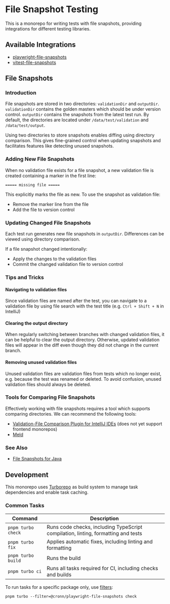 # File Snapshot Testing

This is a monorepo for writing tests with file snapshots, providing integrations
for different testing libraries.

## Available Integrations

- [playwright-file-snapshots](packages/playwright-file-snapshots/README.md)
- [vitest-file-snapshots](packages/vitest-file-snapshots/README.md)

## File Snapshots

### Introduction

File snapshots are stored in two directories: `validationDir` and `outputDir`. `validationDir` contains the golden masters which should be under version control. `outputDir` contains the snapshots from the latest test run.
By default, the directories are located under `/data/test/validation` and `/data/test/output`.

Using two directories to store snapshots enables diffing using directory comparison. This gives fine-grained control when updating snapshots and facilitates features like detecting unused snapshots.

### Adding New File Snapshots

When no validation file exists for a file snapshot, a new validation file is created containing a marker in the first line:

```
===== missing file =====
```

This explicitly marks the file as new. To use the snapshot as validation file:

- Remove the marker line from the file
- Add the file to version control

### Updating Changed File Snapshots

Each test run generates new file snapshots in `outputDir`. Differences can be viewed using directory comparison.

If a file snapshot changed intentionally:

- Apply the changes to the validation files
- Commit the changed validation file to version control

### Tips and Tricks

#### Navigating to validation files

Since validation files are named after the test, you can navigate to a validation file by using file search with the test title (e.g. `Ctrl + Shift + N` in IntelliJ)

#### Clearing the output directory

When regularly switching between branches with changed validation files, it can be helpful to clear the output directory. Otherwise, updated validation files will appear in the diff even though they did not change in the current branch.

#### Removing unused validation files

Unused validation files are validation files from tests which no longer exist, e.g. because the test was renamed or deleted. To avoid confusion, unused validation files should always be deleted.

### Tools for Comparing File Snapshots

Effectively working with file snapshots requires a tool which supports comparing directories. We can recommend the following tools:

- [Validation-File Comparison Plugin for IntelliJ IDEs](https://github.com/cronn/validation-files-comparison-intellij-plugin) (does not yet support frontend monorepos)
- [Meld](https://meldmerge.org)

### See Also

- [File Snapshots for Java](https://github.com/cronn/validation-file-assertions)

## Development

This monorepo uses [Turborepo](https://turborepo.com/) as build system to manage task dependencies and enable task caching.

### Common Tasks

| Command            | Description                                                                       |
| ------------------ | --------------------------------------------------------------------------------- |
| `pnpm turbo check` | Runs code checks, including TypeScript compilation, linting, formatting and tests |
| `pnpm turbo fix`   | Applies automatic fixes, including linting and formatting                         |
| `pnpm turbo build` | Runs the build                                                                    |
| `pnpm turbo ci`    | Runs all tasks required for CI, including checks and builds                       |

To run tasks for a specific package only, use [filters](https://turborepo.com/docs/crafting-your-repository/running-tasks#using-filters):

```shell
pnpm turbo --filter=@cronn/playwright-file-snapshots check
```
